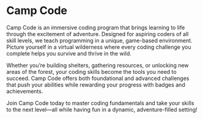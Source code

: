 # Camp Code

Camp Code is an immersive coding program that brings learning to life through the excitement of adventure. Designed for aspiring coders of all skill levels, we teach programming in a unique, game-based environment. Picture yourself in a virtual wilderness where every coding challenge you complete helps you survive and thrive in the wild.

Whether you’re building shelters, gathering resources, or unlocking new areas of the forest, your coding skills become the tools you need to succeed. Camp Code offers both foundational and advanced challenges that push your abilities while rewarding your progress with badges and achievements.

Join Camp Code today to master coding fundamentals and take your skills to the next level—all while having fun in a dynamic, adventure-filled setting!
